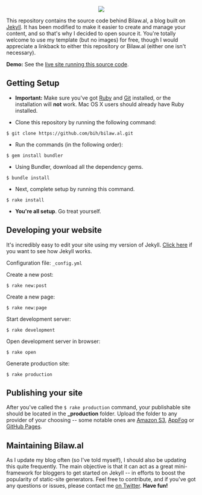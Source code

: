 <p align='center'><img src="http://bilaw.al/images/iphone-icon-114x114.png"></p>

This repository contains the source code behind Bilaw.al, a blog built on [Jekyll](http://github.com/mojombo/jekyll). It has been modified to make it easier to create and manage your content, and so that's why I decided to open source it. You're totally welcome to use my template (but no images) for free, though I would appreciate a linkback to either this repository or Bilaw.al (either one isn't necessary).

**Demo:** See the [live site running this source code](http://bilaw.al).

## Getting Setup
* **Important:** Make sure you've got [Ruby](http://www.ruby-lang.org/en/downloads/) and [Git](http://git-scm.com/download) installed, or the installation will **not** work. Mac OS X users should already have Ruby installed.

* Clone this repository by running the following command:
```
$ git clone https://github.com/bih/bilaw.al.git
```

* Run the commands (in the following order):
```
$ gem install bundler
```

* Using Bundler, download all the dependency gems.
```
$ bundle install
```

* Next, complete setup by running this command.
```
$ rake install
```

* **You're all setup**. Go treat yourself.

## Developing your website
It's incredibly easy to edit your site using my version of Jekyll. [Click here](http://github.com/mojombo/jekyll) if you want to see how Jekyll works.

Configuration file: `_config.yml`

Create a new post: 
```
$ rake new:post
```

Create a new page: 
```
$ rake new:page
```

Start development server: 
```
$ rake development
```

Open development server in browser: 
```
$ rake open
```

Generate production site: 
```
$ rake production
```

## Publishing your site
After you've called the `$ rake production` command, your publishable site should be located in the **_production** folder. Upload the folder to any provider of your choosing -- some notable ones are [Amazon S3](http://aws.amazon.com/s3), [AppFog](http://appfog.com) or [GitHub Pages](https://help.github.com/categories/20/articles).

## Maintaining Bilaw.al
As I update my blog often (so I've told myself), I should also be updating this quite frequently. The main objective is that it can act as a great mini-framework for bloggers to get started on Jekyll -- in efforts to boost the popularity of static-site generators. Feel free to contribute, and if you've got any questions or issues, please contact me [on Twitter](http://twitter.com/bilawalhameed). **Have fun!**